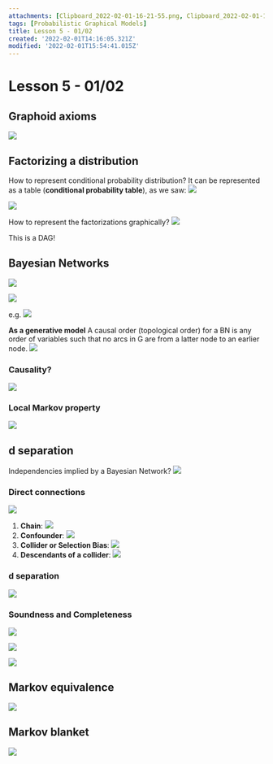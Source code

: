 ```yaml
---
attachments: [Clipboard_2022-02-01-16-21-55.png, Clipboard_2022-02-01-16-25-38.png, Clipboard_2022-02-01-16-28-26.png, Clipboard_2022-02-01-16-31-17.png, Clipboard_2022-02-01-16-32-50.png, Clipboard_2022-02-01-16-33-11.png, Clipboard_2022-02-01-16-36-14.png, Clipboard_2022-02-01-16-36-32.png, Clipboard_2022-02-01-16-38-04.png, Clipboard_2022-02-01-16-39-16.png, Clipboard_2022-02-01-16-51-39.png, Clipboard_2022-02-01-16-55-17.png, Clipboard_2022-02-01-17-04-36.png, Clipboard_2022-02-01-17-05-01.png, Clipboard_2022-02-01-17-08-00.png, Clipboard_2022-02-01-17-11-46.png, Clipboard_2022-02-01-17-12-23.png, Clipboard_2022-02-01-17-12-50.png, Clipboard_2022-02-01-17-20-43.png, Clipboard_2022-02-01-17-42-37.png, Clipboard_2022-02-01-17-42-49.png, Clipboard_2022-02-01-17-53-57.png, Clipboard_2022-02-01-17-54-14.png]
tags: [Probabilistic Graphical Models]
title: Lesson 5 - 01/02
created: '2022-02-01T14:16:05.321Z'
modified: '2022-02-01T15:54:41.015Z'
---
```


# Lesson 5 - 01/02

## Graphoid axioms

![](@attachment/Clipboard_2022-02-01-16-21-55.png)

## Factorizing a distribution

How to represent conditional probability distribution? It can be represented as a table (**conditional probability table**), as we saw: ![](@attachment/Clipboard_2022-02-01-16-25-38.png)

![](@attachment/Clipboard_2022-02-01-16-28-26.png)

How to represent the factorizations graphically?
![](@attachment/Clipboard_2022-02-01-16-31-17.png)

This is a DAG!

## Bayesian Networks

![](@attachment/Clipboard_2022-02-01-16-32-50.png)

![](@attachment/Clipboard_2022-02-01-16-33-11.png)

e.g.
![](@attachment/Clipboard_2022-02-01-16-36-32.png)

**As a generative model**
A causal order (topological order) for a BN is any order of variables such that no arcs in G are from a latter node to an earlier node.
![](@attachment/Clipboard_2022-02-01-16-38-04.png)

### Causality?

![](@attachment/Clipboard_2022-02-01-16-39-16.png)

### Local Markov property

![](@attachment/Clipboard_2022-02-01-16-51-39.png)

## d separation

Independencies implied by a Bayesian Network?
![](@attachment/Clipboard_2022-02-01-16-55-17.png)

### Direct connections

![](@attachment/Clipboard_2022-02-01-17-04-36.png)

1. **Chain**: ![](@attachment/Clipboard_2022-02-01-17-05-01.png)
2. **Confounder**: ![](@attachment/Clipboard_2022-02-01-17-08-00.png)
3. **Collider or Selection Bias**: ![](@attachment/Clipboard_2022-02-01-17-11-46.png)
4. **Descendants of a collider**: ![](@attachment/Clipboard_2022-02-01-17-12-23.png)

### d separation

![](@attachment/Clipboard_2022-02-01-17-12-50.png)

### Soundness and Completeness

![](@attachment/Clipboard_2022-02-01-17-20-43.png)

![](@attachment/Clipboard_2022-02-01-17-42-37.png)

![](@attachment/Clipboard_2022-02-01-17-42-49.png)

## Markov equivalence

![](@attachment/Clipboard_2022-02-01-17-53-57.png)

## Markov blanket

![](@attachment/Clipboard_2022-02-01-17-54-14.png)
